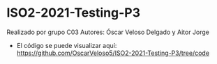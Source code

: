 # ISO2-2021-Testing-P3
Realizado por grupo C03 Autores: Óscar Veloso Delgado y Aitor Jorge

- El código se puede visualizar aquí: https://github.com/OscarVeloso5/ISO2-2021-Testing-P3/tree/code
